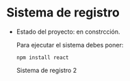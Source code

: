 <h1> Sistema de registro </h1>

- Estado del proyecto: en constrcción.

  Para ejecutar el sistema debes poner:
  
  ```npm install react ```
  
  Sistema de registro 2

  
